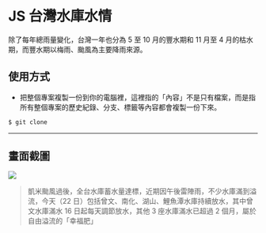 # JS 台灣水庫水情

除了每年總雨量變化，台灣一年也分為 5 至 10 月的豐水期和 11 月至 4 月的枯水期，而豐水期以梅雨、颱風為主要降雨來源。

## 使用方式
- 把整個專案複製一份到你的電腦裡，這裡指的「內容」不是只有檔案，而是指所有整個專案的歷史紀錄、分支、標籤等內容都會複製一份下來。
```sh
$ git clone
```

----

## 畫面截圖
![](https://i.imgur.com/mi9s5hD.png)
> 凱米颱風過後，全台水庫蓄水量達標，近期因午後雷陣雨，不少水庫滿到溢流，今天（22 日）包括曾文、南化、湖山、鯉魚潭水庫持續放水，其中曾文水庫滿水 16 日起每天調節放水，其他 3 座水庫滿水已超過 2 個月，屬於自由溢流的「幸福肥」
